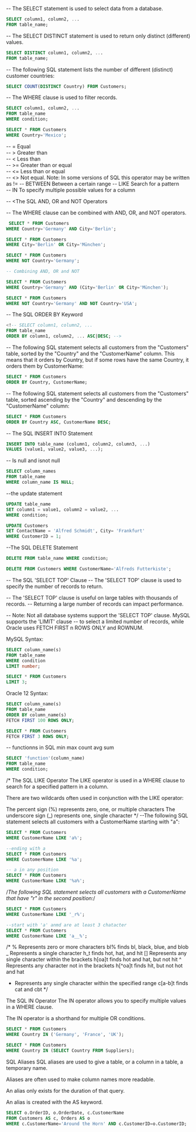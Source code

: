 -- The SELECT statement is used to select data from a database.
```SQL
SELECT column1, column2, ...
FROM table_name;
```
-- The SELECT DISTINCT statement is used to return only distinct (different) values.
```SQL
SELECT DISTINCT column1, column2, ...
FROM table_name;
```
-- The following SQL statement lists the number of different (distinct) customer countries:
```SQL
SELECT COUNT(DISTINCT Country) FROM Customers; 
```
-- The WHERE clause is used to filter records.
```SQL
SELECT column1, column2, ...
FROM table_name
WHERE condition;
```
```SQL
SELECT * FROM Customers
WHERE Country='Mexico';
```
-- =	Equal	
-- >	Greater than	
-- <	Less than	
-- >=	Greater than or equal	
-- <=	Less than or equal	
-- <>	Not equal. Note: In some versions of SQL this operator may be written as !=	
-- BETWEEN	Between a certain range	
-- LIKE	Search for a pattern	
-- IN	To specify multiple possible values for a column


-- <The SQL AND, OR and NOT Operators

-- The WHERE clause can be combined with AND, OR, and NOT operators.
```SQL
 SELECT * FROM Customers
WHERE Country='Germany' AND City='Berlin';

SELECT * FROM Customers
WHERE City='Berlin' OR City='München';

SELECT * FROM Customers
WHERE NOT Country='Germany'; 

-- Combining AND, OR and NOT
```
```SQL
SELECT * FROM Customers
WHERE Country='Germany' AND (City='Berlin' OR City='München');

SELECT * FROM Customers
WHERE NOT Country='Germany' AND NOT Country='USA';
```
-- The SQL ORDER BY Keyword
```SQL
<!-- SELECT column1, column2, ...
FROM table_name
ORDER BY column1, column2, ... ASC|DESC; -->
```
-- The following SQL statement selects all customers from the "Customers" table, sorted by the "Country" and the "CustomerName" column. This means that it orders by Country, but if some rows have the same Country, it orders them by CustomerName:
```SQL
SELECT * FROM Customers
ORDER BY Country, CustomerName;
```
-- The following SQL statement selects all customers from the "Customers" table, sorted ascending by the "Country" and descending by the "CustomerName" column:
```SQL
SELECT * FROM Customers
ORDER BY Country ASC, CustomerName DESC;
```

-- The SQL INSERT INTO Statement
```SQL
INSERT INTO table_name (column1, column2, column3, ...)
VALUES (value1, value2, value3, ...);
```
-- Is null and isnot null
```SQL
SELECT column_names
FROM table_name
WHERE column_name IS NULL;
```

--the update statement 
```SQL
UPDATE table_name
SET column1 = value1, column2 = value2, ...
WHERE condition;

UPDATE Customers
SET ContactName = 'Alfred Schmidt', City= 'Frankfurt'
WHERE CustomerID = 1;
```
--The SQL DELETE Statement
```SQL
DELETE FROM table_name WHERE condition;

DELETE FROM Customers WHERE CustomerName='Alfreds Futterkiste';
```
-- The SQL 'SELECT TOP' Clause
-- The 'SELECT TOP' clause is used to specify the number of records to return.

-- The 'SELECT TOP' clause is useful on large tables with thousands of records.
-- Returning a large number of records can impact performance.

-- Note: Not all database systems support the 'SELECT TOP' clause. MySQL supports the 'LIMIT' clause
--  to select a limited number of records, while Oracle uses FETCH FIRST n ROWS ONLY and ROWNUM.

MySQL Syntax:
```SQL
SELECT column_name(s)
FROM table_name
WHERE condition
LIMIT number;

SELECT * FROM Customers
LIMIT 3;
```

Oracle 12 Syntax:
```SQL
SELECT column_name(s)
FROM table_name
ORDER BY column_name(s)
FETCH FIRST 100 ROWS ONLY;

SELECT * FROM Customers
FETCH FIRST 3 ROWS ONLY;
```


-- functionns in SQL
min
max
count
avg
sum
```SQL
SELECT 'function'(column_name)
FROM table_name
WHERE condition;
```

/*
The SQL LIKE Operator
The LIKE operator is used in a WHERE clause to search for a specified pattern in a column.

There are two wildcards often used in conjunction with the LIKE operator:

 The percent sign (%) represents zero, one, or multiple characters
 The underscore sign (_) represents one, single character
*/
--The following SQL statement selects all customers with a CustomerName starting with "a":
```SQL
SELECT * FROM Customers
WHERE CustomerName LIKE 'a%';

--ending with a
SELECT * FROM Customers
WHERE CustomerName LIKE '%a';

-- a in any position
SELECT * FROM Customers
WHERE CustomerName LIKE '%a%';
```
/*The following SQL statement selects all customers with 
a CustomerName that have "r" in the second position:*/
```SQL
SELECT * FROM Customers
WHERE CustomerName LIKE '_r%';

--start with 'a' anmd are at least 3 chatacter
SELECT * FROM Customers
WHERE CustomerName LIKE 'a__%';
```
/*
%	Represents zero or more characters	bl% finds bl, black, blue, and blob
_	Represents a single character	h_t finds hot, hat, and hit
[]	Represents any single character within the brackets	h[oa]t finds hot and hat, but not hit
^	Represents any character not in the brackets	h[^oa]t finds hit, but not hot and hat
-	Represents any single character within the specified range	c[a-b]t finds cat and cbt
*/

The SQL IN Operator
The IN operator allows you to specify multiple values in a WHERE clause.

The IN operator is a shorthand for multiple OR conditions.
```SQL
SELECT * FROM Customers
WHERE Country IN ('Germany', 'France', 'UK');

SELECT * FROM Customers
WHERE Country IN (SELECT Country FROM Suppliers);
```

SQL Aliases
SQL aliases are used to give a table, or a column in a table, a temporary name.

Aliases are often used to make column names more readable.

An alias only exists for the duration of that query.

An alias is created with the AS keyword.
```SQL
SELECT o.OrderID, o.OrderDate, c.CustomerName
FROM Customers AS c, Orders AS o
WHERE c.CustomerName='Around the Horn' AND c.CustomerID=o.CustomerID;
```



